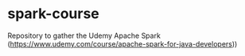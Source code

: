 # spark-course
Repository to gather the Udemy Apache Spark (https://www.udemy.com/course/apache-spark-for-java-developers))
